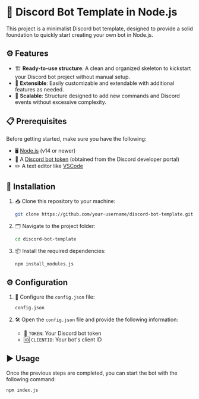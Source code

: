 # 🤖 Discord Bot Template in Node.js

This project is a minimalist Discord bot template, designed to provide a solid foundation to quickly start creating your own bot in Node.js.

## ⚙️ Features

- 🏗️ **Ready-to-use structure**: A clean and organized skeleton to kickstart your Discord bot project without manual setup.
- 🔧 **Extensible**: Easily customizable and extendable with additional features as needed.
- 🚀 **Scalable**: Structure designed to add new commands and Discord events without excessive complexity.

## 📋 Prerequisites

Before getting started, make sure you have the following:

- 🖥️ [Node.js](https://nodejs.org/) (v14 or newer)
- 🔑 A [Discord bot token](https://discord.com/developers/applications) (obtained from the Discord developer portal)
- ✏️ A text editor like [VSCode](https://code.visualstudio.com/)

## 🚀 Installation

1. 📥 Clone this repository to your machine:

    ```bash
    git clone https://github.com/your-username/discord-bot-template.git
    ```

2. 🗂️ Navigate to the project folder:

    ```bash
    cd discord-bot-template
    ```

3. 📦 Install the required dependencies:

    ```bash
    npm install_modules.js
    ```

## ⚙️ Configuration

1. 📝 Configure the `config.json` file:

    ```bash
   config.json
    ```

2. 🛠️ Open the `config.json` file and provide the following information:

    - 🔑 `TOKEN`: Your Discord bot token
    - 🆔 `CLIENTID`: Your bot's client ID

## ▶️ Usage

Once the previous steps are completed, you can start the bot with the following command:

```bash
npm index.js
